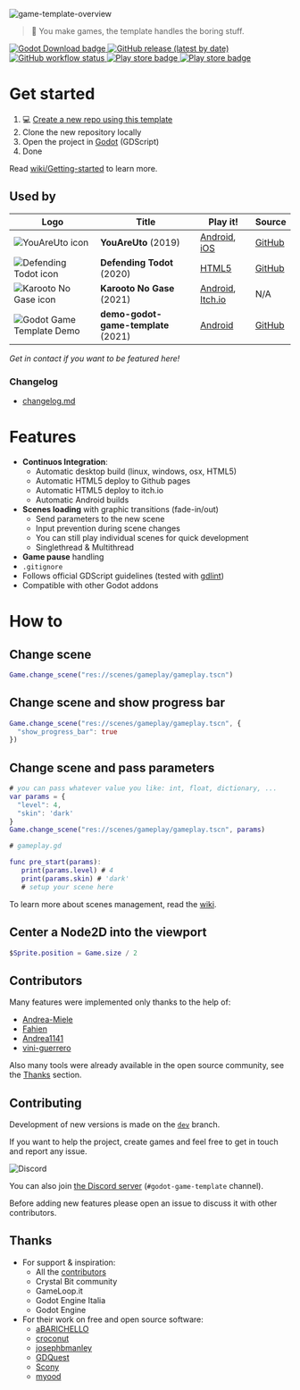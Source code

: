 ![game-template-overview](https://user-images.githubusercontent.com/6860637/101258948-24c35c80-3726-11eb-8c64-7a201e945f73.png)

> 🌟 You make games, the template handles the boring stuff.

<p>
<a href="https://godotengine.org/download">
  <img alt="Godot Download badge" src="https://img.shields.io/badge/godot-3.4-blue">
</a>

<a href="https://github.com/crystal-bit/godot-game-template/releases">
  <img alt="GitHub release (latest by date)" src="https://img.shields.io/github/v/release/crystal-bit/godot-game-template">
</a>

<a href="https://github.com/crystal-bit/godot-game-template/actions?query=workflow%3A%22godot-ci+export%22">
  <img alt="GitHub workflow status" src="https://img.shields.io/github/workflow/status/crystal-bit/godot-game-template/godot-ci%20export?label=game-export">
</a>

<!-- <a href="https://github.com/crystal-bit/godot-game-template/wiki">
  <img alt="GitHub wiki" src="https://img.shields.io/badge/%F0%9F%93%96-wiki-blueviolet">
</a> -->

<a href="https://crystalbit.itch.io/godot-game-template">
  <img alt="Play store badge" src="https://img.shields.io/badge/HTML5-Itch.io-critical">
</a>

<a href="https://play.google.com/store/apps/details?id=org.crystalbit.godottemplate">
  <img alt="Play store badge" src="https://img.shields.io/badge/Android-PlayStore-green">
</a>
</p>

# Get started

1. 💻 [Create a new repo using this template](https://github.com/crystal-bit/godot-game-template/generate)
2. Clone the new repository locally
3. Open the project in [Godot](https://godotengine.org/download/) (GDScript)
4. Done

Read [wiki/Getting-started](https://github.com/crystal-bit/godot-game-template/wiki/1.-Getting-started) to learn
more.

## Used by

| Logo                                                                                                                                            | Title                               | Play it!                                                                                                                                                             | Source                                                            |
| ----------------------------------------------------------------------------------------------------------------------------------------------- | ----------------------------------- | -------------------------------------------------------------------------------------------------------------------------------------------------------------------- | ----------------------------------------------------------------- |
| ![YouAreUto icon](https://play-lh.googleusercontent.com/lL54YNps-UPuDONDHfy3pmn8_aVUZGMorHJcDArimJWCQKjjNax0QMxpiAWCc5PUPbU=s100-rw)            | **YouAreUto** (2019)                | [Android](https://play.google.com/store/apps/details?id=com.youare.uto), [iOS](https://apps.apple.com/app/brain-game-teaser-youareuto/id1590561597#?platform=iphone) | [GitHub](https://github.com/YouAreUto/YouAreUto)                  |
| ![Defending Todot icon](https://imgur.com/Bn10XAf.png)                                                                                          | **Defending Todot** (2020)          | [HTML5](https://crystal-bit.github.io/defending-todot/)                                                                                                              | [GitHub](https://github.com/crystal-bit/defending-todot)          |
| ![Karooto No Gase icon](https://play-lh.googleusercontent.com/sWgjV9dJxa1jKina0mNbU3fGmqA4zuqtRWXfhn_dfEK6reW90GH1uz0wsai1SG898bOZ=s100-rw)     | **Karooto No Gase** (2021)          | [Android](https://play.google.com/store/apps/details?id=org.calalinta.karootonogase), [Itch.io](https://calalinta.itch.io/)                                          | N/A                                                               |
| ![Godot Game Template Demo](https://play-lh.googleusercontent.com/aOVexQckoyjN2WJp_puq8ifTr2TnWwJ-cNw6iflcH0IpQYp04m_ChTd0jwkCKalz5wVM=s100-rw) | **demo-godot-game-template** (2021) | [Android](https://play.google.com/store/apps/details?id=org.crystalbit.godottemplate)                                                                                | [GitHub](https://github.com/crystal-bit/demo-godot-game-template) |

_Get in contact if you want to be featured here!_

### Changelog

- [changelog.md](./changelog.md)

# Features

- **Continuos Integration**:
  - Automatic desktop build (linux, windows, osx, HTML5)
  - Automatic HTML5 deploy to Github pages
  - Automatic HTML5 deploy to itch.io
  - Automatic Android builds
- **Scenes loading** with graphic transitions (fade-in/out)
  - Send parameters to the new scene
  - Input prevention during scene changes
  - You can still play individual scenes for quick development
  - Singlethread & Multithread
- **Game pause** handling
- `.gitignore`
- Follows official GDScript guidelines (tested with [gdlint](https://github.com/Scony/godot-gdscript-toolkit#gdscript-toolkit))
- Compatible with other Godot addons

# How to

## Change scene

```gd
Game.change_scene("res://scenes/gameplay/gameplay.tscn")
```

## Change scene and show progress bar

```gd
Game.change_scene("res://scenes/gameplay/gameplay.tscn", {
  "show_progress_bar": true
})
```

## Change scene and pass parameters

```gd
# you can pass whatever value you like: int, float, dictionary, ...
var params = {
  "level": 4,
  "skin": 'dark'
}
Game.change_scene("res://scenes/gameplay/gameplay.tscn", params)
```

```gd
# gameplay.gd

func pre_start(params):
   print(params.level) # 4
   print(params.skin) # 'dark'
   # setup your scene here
```

To learn more about scenes management, read the [wiki](https://github.com/crystal-bit/godot-game-template/wiki/2.-Features). 

## Center a Node2D into the viewport

```gd
$Sprite.position = Game.size / 2
```

## Contributors

Many features were implemented only thanks to the help of:

- [Andrea-Miele](https://github.com/Andrea-Miele)
- [Fahien](https://github.com/Fahien)
- [Andrea1141](https://github.com/Andrea1141)
- [vini-guerrero](https://github.com/vini-guerrero)

Also many tools were already available in the open source community, see the [Thanks](#thanks) section.

## Contributing

Development of new versions is made on the [`dev`](https://github.com/crystal-bit/godot-game-template/tree/dev) branch.

If you want to help the project, create games and feel free to get in touch and report any issue.

![Discord](https://img.shields.io/discord/686600734636376102?logo=discord&logoColor=ffffff&color=7389D8&labelColor=6A7EC2)

You can also join [the Discord server](https://discord.gg/SA6S2Db) (`#godot-game-template` channel).

Before adding new features please open an issue to discuss it with other contributors.

## Thanks

- For support & inspiration:
  - All the [contributors](https://github.com/crystal-bit/godot-game-template/graphs/contributors)
  - Crystal Bit community
  - GameLoop.it
  - Godot Engine Italia
  - Godot Engine
- For their work on free and open source software:
  - [aBARICHELLO](https://github.com/aBARICHELLO/godot-ci)
  - [croconut](https://github.com/croconut/godot-multi-builder)
  - [josephbmanley](https://github.com/josephbmanley)
  - [GDQuest](https://github.com/GDquest)
  - [Scony](https://github.com/Scony)
  - [myood](https://github.com/myood)
